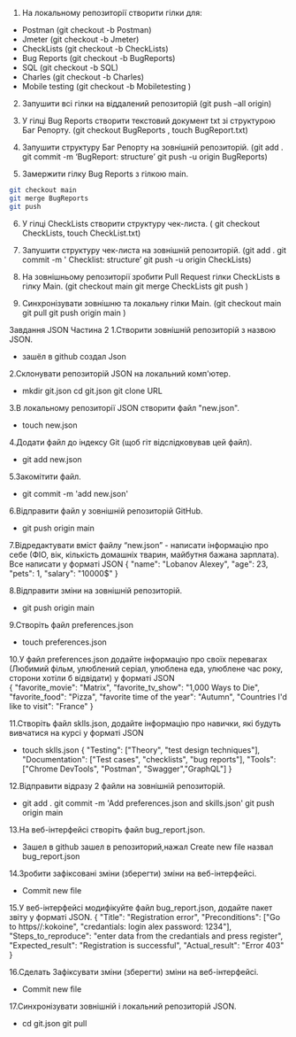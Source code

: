 1. На локальному репозиторії створити гілки для:
- Postman      (git checkout -b Postman)
- Jmeter       (git checkout -b Jmeter)
- CheckLists   (git checkout -b CheckLists)
- Bug Reports  (git checkout -b BugReports)
- SQL          (git checkout -b SQL)
- Charles      (git checkout -b Charles)
- Mobile testing  (git checkout -b Mobiletesting )
2. Запушити всі гілки на віддалений репозиторій   (git push –all origin)

3. У гілці Bug Reports створити текстовий документ txt зі структурою Баг Репорту.
(git checkout BugReports , touch BugReport.txt)

4. Запушити структуру Баг Репорту на зовнішній репозиторій.
(git add .    git commit -m ‘BugReport: structure’   git push -u origin BugReports)

5. Замержити гілку Bug Reports з гілкою main.
```bash
git checkout main
git merge BugReports
git push
```

6. У гілці CheckLists створити структуру чек-листа.
( git checkout CheckLists,    touch CheckList.txt)

7. Запушити структуру чек-листа на зовнішній репозиторій.
(git add .    git commit -m ' Checklist: structure’   git push -u origin CheckLists)

8. На зовнішньому репозиторії зробити Pull Request гілки CheckLists в гілку Main.
(git checkout main   git merge CheckLists    git push )

9. Синхронізувати зовнішню та локальну гілки Main.
(git checkout main   git pull   git push origin main )

Завдання JSON Частина 2
1.Створити зовнішній репозиторій з назвою JSON.
- зашёл в github создал Json

2.Склонувати репозиторій JSON на локальний комп'ютер.
- mkdir git.json   cd git.json  git clone URL

3.В локальному репозиторії JSON створити файл "new.json".
- touch new.json   

4.Додати файл до індексу Git (щоб гіт відслідковував цей файл).
- git add new.json
            
5.Закомітити файл. 
- git commit -m 'add new.json' 

6.Відправити файл у зовнішній репозиторій GitHub.
- git push origin main

7.Відредактувати вміст файлу “new.json” - написати інформацію про себе (ФІО, вік, кількість домашніх тварин, майбутня бажана зарплата). Все написати у форматі JSON
{
    "name": "Lobanov Alexey",
    "age": 23,
    "pets": 1,
    "salary": "10000$"
}

8.Відправити зміни на зовнішній репозиторій.
- git push origin main 

9.Створіть файл preferences.json
- touch preferences.json

10.У файл preferences.json додайте інформацію про своїх перевагах (Любимий фільм, улюблений серіал, улюблена еда, улюблене час року, сторони хотіли б відвідати) у форматі JSON  
 {
 "favorite_movie": "Matrix",
    "favorite_tv_show": "1,000 Ways to Die",
    "favorite_food": "Pizza",
    "favorite time of the year": "Autumn",
    "Countries I'd like to visit": "France"
  }

11.Створіть файл sklls.json, додайте інформацію про навички, які будуть вивчатися на курсі у форматі JSON
-  touch skIls.json 
{
  "Testing": ["Theory", "test design techniques"],
  "Documentation": ["Test cases", "checklists", "bug reports"],
  "Tools": ["Chrome DevTools", "Postman", "Swagger","GraphQL"]
}

12.Відправити відразу 2 файли на зовнішній репозиторій.
- git add .     git commit -m 'Add preferences.json and skills.json'   git push origin main

13.На веб-інтерфейсі створіть файл bug_report.json.
- Зашел в github зашел в репозиторий,нажал Create new file назвал bug_report.json

14.Зробити зафіксовані зміни (зберегти) зміни на веб-інтерфейсі.
- Commit new file

15.У веб-інтерфейсі модифікуйте файл bug_report.json, додайте пакет звіту у форматі JSON.
{
 "Title": "Registration error",
  "Preconditions": ["Go to https//:kokoine", "credantials: login alex password: 1234"],
  "Steps_to_reproduce": "enter data from the credantials and press register",
  "Expected_result": "Registration is successful",
  "Actual_result": "Error 403"
}

16.Сделать Зафіксувати зміни (зберегти) зміни на веб-інтерфейсі.
- Commit new file

17.Синхронізувати зовнішній і локальний репозиторій JSON.
- cd git.json      git pull




